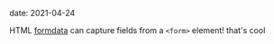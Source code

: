 date: 2021-04-24



HTML [formdata](https://javascript.info/formdata) can capture fields from a `<form>` element! that's cool



